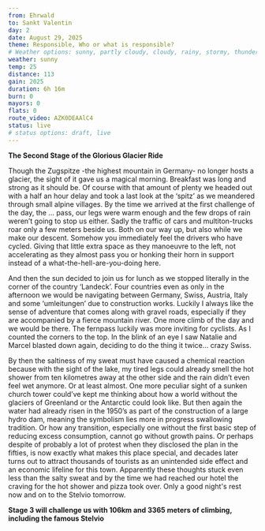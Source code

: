 ```yaml
---
from: Ehrwald
to: Sankt Valentin
day: 2
date: August 29, 2025
theme: Responsible, Who or what is responsible?
# Weather options: sunny, partly cloudy, cloudy, rainy, stormy, thunder, snowy, foggy
weather: sunny
temp: 25
distance: 113
gain: 2025
duration: 6h 16m
burn: 0
mayors: 0
flats: 0
route_video: AZK0DEAAlC4
status: live
# status options: draft, live
---
```


**The Second Stage of the Glorious Glacier Ride**

Though the Zugspitze -the highest mountain in Germany- no longer hosts a glacier, the sight of it gave us a magical morning. Breakfast was long and strong as it should be. Of course with that amount of plenty we headed out with a half an hour delay and took a last look at the ‘spitz’ as we meandered through small alpine villages. By the time we arrived at the first challenge of the day, the … pass, our legs were warm enough and the few drops of rain weren’t going to stop us either. Sadly the traffic of cars and multiton-trucks roar only a few meters beside us. Both on our way up, but also while we make our descent. Somehow you immediately feel the drivers who have cycled. Giving that little extra space as they manoeuvre to the left, not accelerating as they almost pass you or honking their horn in support instead of a what-the-hell-are-you-doing here.

And then the sun decided to join us for lunch as we stopped literally in the corner of the country ‘Landeck’. Four countries even as only in the afternoon we would be navigating between Germany, Swiss, Austria, Italy and some ‘umleitungen’ due to construction works. Luckily I always like the sense of adventure that comes along with gravel roads, especially if they are accompanied by a fierce mountain river. One more climb of the day and we would be there. The fernpass luckily was more inviting for cyclists. As I counted the corners to the top. In the blink of an eye I saw Natalie and Marcel blasted down again, deciding to do the thing it twice… crazy Swiss.

By then the saltiness of my sweat must have caused a chemical reaction because with the sight of the lake, my tired legs could already smell the hot shower from ten kilometres away at the other side and the rain didn’t even feel wet anymore. Or at least almost. One more peculiar sight of a sunken church tower could’ve kept me thinking about how a world without the glaciers of Greenland or the Antarctic could look like. But then again the water had already risen in the 1950’s as part of the construction of a large hydro dam, meaning the symbolism lies more in progress swallowing tradition. Or how any transition, especially one without the first basic step of reducing excess consumption, cannot go without growth pains. Or perhaps despite of probably a lot of protest when they disclosed the plan in the fifties, is now exactly what makes this place special, and decades later turns out to attract thousands of tourists as an unintended side effect and an economic lifeline for this town. Apparently these thoughts stuck even less than the salty sweat and by the time we had reached our hotel the craving for the hot shower and pizza took over. Only a good night's rest now and on to the Stelvio tomorrow.

**Stage 3 will challenge us with 106km and 3365 meters of climbing, including the famous Stelvio**
